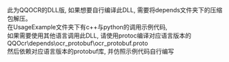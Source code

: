 此为QQOCR的DLL版,  如果想要自行编译此DLL, 需要将depends文件夹下的压缩包解压。  
在UsageExample文件夹下有c++与python的调用示例代码,   
如果需要使用其他语言调用此DLL, 请使用protoc编译对应语言版本的QQOcr\depends\ocr_protobuf\ocr_protobuf.proto  
然后依赖对应语言版本的protobuf库, 并仿照示例代码自行编写
